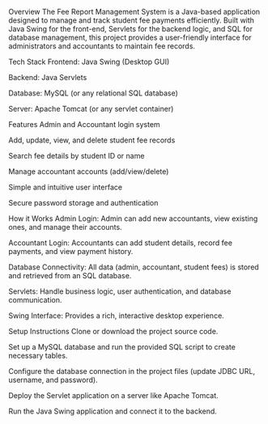 Overview
The Fee Report Management System is a Java-based application designed to manage and track student fee payments efficiently. Built with Java Swing for the front-end, Servlets for the backend logic, and SQL for database management, this project provides a user-friendly interface for administrators and accountants to maintain fee records.

Tech Stack
Frontend: Java Swing (Desktop GUI)

Backend: Java Servlets

Database: MySQL (or any relational SQL database)

Server: Apache Tomcat (or any servlet container)

Features
Admin and Accountant login system

Add, update, view, and delete student fee records

Search fee details by student ID or name

Manage accountant accounts (add/view/delete)

Simple and intuitive user interface

Secure password storage and authentication

How it Works
Admin Login: Admin can add new accountants, view existing ones, and manage their accounts.

Accountant Login: Accountants can add student details, record fee payments, and view payment history.

Database Connectivity: All data (admin, accountant, student fees) is stored and retrieved from an SQL database.

Servlets: Handle business logic, user authentication, and database communication.

Swing Interface: Provides a rich, interactive desktop experience.

Setup Instructions
Clone or download the project source code.

Set up a MySQL database and run the provided SQL script to create necessary tables.

Configure the database connection in the project files (update JDBC URL, username, and password).

Deploy the Servlet application on a server like Apache Tomcat.

Run the Java Swing application and connect it to the backend.
